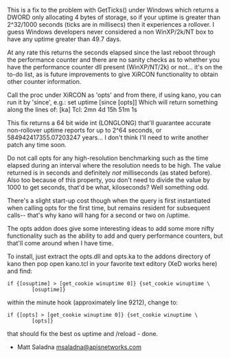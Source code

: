 This is a fix to the problem with GetTicks() under
Windows which returns a DWORD only allocating
4 bytes of storage, so if your uptime is
greater than 2^32/1000 seconds (ticks are in millisecs)
then it experiences a rollover.  I guess Windows
developers never considered a non WinXP/2k/NT box to
have any uptime greater than 49.7 days.

At any rate this returns the seconds elapsed since
the last reboot through the performance counter
and there are no sanity checks as to whether you have
the performance counter dll present (WinXP/NT/2k) or
not... it's on the to-do list, as is future improvements
to give XiRCON functionality to obtain other counter
information.

Call the proc under XiRCON as 'opts' and from there,
if using kano, you can run it by 'since', e.g.:
set uptime [since [opts]]
Which will return something along the lines of:
[ka] Tcl: 2mn 4d 15h 51m 1s

This fix returns a 64 bit wide int (LONGLONG) that'll
guarantee accurate non-rollover uptime reports for
up to 2^64 seconds, or 584942417355.07203247 years...
I don't think I'll need to write another patch
any time soon.

Do not call opts for any high-resolution benchmarking
such as the time elapsed during an interval where the
resolution needs to be high.  The value returned is in
seconds and definitely _not_ milliseconds (as stated
before).  Also too because of this property, you don't
need to divide the value by 1000 to get seconds, that'd
be what, kiloseconds?  Well something odd.

There's a slight start-up cost though when the query
is first instantiated when calling opts for the first
time, but remains resident for subsequent calls--
that's why kano will hang for a second or two on
/uptime.  

The opts addon does give some interesting ideas to add
some more nifty functionality such as the ability to 
add and query performance counters, but that'll come
around when I have time.

To install, just extract the opts.dll and opts.ka to
the addons directory of kano then pop open kano.tcl
in your favorite text editory (XeD works here) and
find:
```
if {[osuptime] > [get_cookie winuptime 0]} {set_cookie winuptime \
        [osuptime]}
```        
within the minute hook (approximately line 9212), change to:
```
if {[opts] > [get_cookie winuptime 0]} {set_cookie winuptime \
        [opts]}
```        
that should fix the best os uptime and /reload - done.

- Matt Saladna
msaladna@apisnetworks.com
